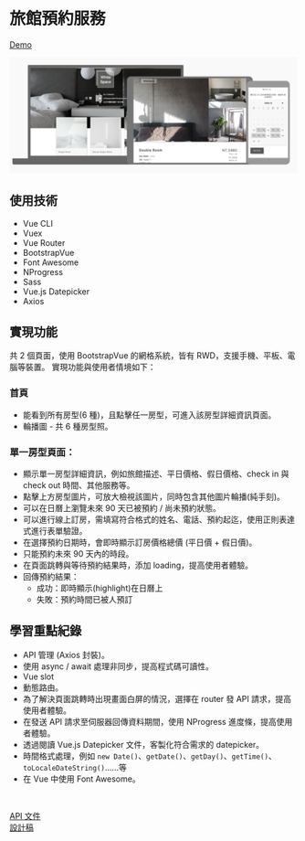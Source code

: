 # 旅館預約服務
[Demo](https://yachen168.github.io/Hotel-Reservation/)

![](./demo.png)

## 使用技術
- Vue CLI
- Vuex
- Vue Router
- BootstrapVue
- Font Awesome
- NProgress
- Sass
- Vue.js Datepicker
- Axios

## 實現功能
共 2 個頁面，使用 BootstrapVue 的網格系統，皆有 RWD，支援手機、平板、電腦等裝置。
實現功能與使用者情境如下：

### 首頁
- 能看到所有房型(6 種)，且點擊任一房型，可進入該房型詳細資訊頁面。
- 輪播圖 - 共 6 種房型照。

### 單一房型頁面：
- 顯示單一房型詳細資訊，例如旅館描述、平日價格、假日價格、check in 與 check out 時間、其他服務等。
- 點擊上方房型圖片，可放大檢視該圖片，同時包含其他圖片輪播(純手刻)。
- 可以在日曆上瀏覽未來 90 天已被預約 / 尚未預約狀態。
- 可以進行線上訂房，需填寫符合格式的姓名、電話、預約起迄，使用正則表達式進行表單驗證。
- 在選擇預約日期時，會即時顯示訂房價格總價 (平日價 + 假日價)。
- 只能預約未來 90 天內的時段。
- 在頁面跳轉與等待預約結果時，添加 loading，提高使用者體驗。
- 回傳預約結果：
  - 成功：即時顯示(highlight)在日曆上
  - 失敗：預約時間已被人預訂


## 學習重點紀錄
- API 管理 (Axios 封裝)。
- 使用 async / await 處理非同步，提高程式碼可讀性。
- Vue slot
- 動態路由。
- 為了解決頁面跳轉時出現畫面白屏的情況，選擇在 router 發 API 請求，提高使用者體驗。
- 在發送 API 請求至伺服器回傳資料期間，使用 NProgress 進度條，提高使用者體驗。
- 透過閱讀 Vue.js Datepicker 文件，客製化符合需求的 datepicker。
- 時間格式處理，例如 `new Date()`、`getDate()`、`getDay()`、`getTime()`、`toLocaleDateString()`......等
- 在 Vue 中使用 Font Awesome。


<br>

[API 文件](https://challenge.thef2e.com/news/17) <br>
[設計稿](https://z7x2c0v0b8.github.io/the_f2e_2nd/hotel_reservation.html#artboard0)
